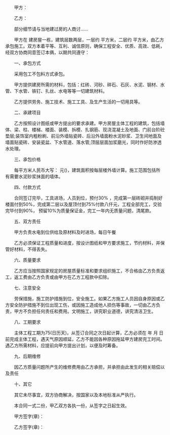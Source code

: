 
 　　甲方：
 
 　　乙方：
 
 　　部分细节请与当地建过房的人商讨……
 
 　　甲方在 建房屋一栋，建筑层数两层，一层约 平方米，二层约 平方米，由乙方承包施工。双方本着平等、互利、诚信原则，确保工程安全、优质、高效、低耗，经双方协商同意签订本俩，以期共同遵守：
 
 　　一、承包方式
 
 　　采用包工不包料方式承包。
 
 　　甲方提供建房所需的材料，包括：红砖、河砂、碎石、石灰、水泥、钢材、水管、下水管、铁钉、扎丝、水电等等一切建筑材料。
 
 　　乙方提供劳务、施工技术、施工工具、及生产生活的一切用具等。
 
 　　二、承建项目
 
 　　乙方按照设计图纸或甲方提出的要求承建。甲方房屋主体工程的建筑，包括墙体、梁、柱、楼梯、楼面、装模、拆模、扎钢筋、现浇混凝土及地面、门前台阶砼垫层;装饰室内粗粉刷、前沿外墙贴瓷砖、后沿外墙面粉水泥砂浆、卫生间地面及墙面贴瓷砖、安装瓷盆、下水管道、落水管;顶层层面加浆磨光，同时作好防渗透水处理。
 
 　　三、承包价格
 
 　　每平方米人民币大写： 元()，建筑面积按每层楼外墙计算。施工范围包括所有需要水泥砂浆抹面的墙体。
 
 　　四、付款方式
 
 　　合同签订完毕，工具进场，人员到位，预付30% ，完成第一层砖砌并捣制好楼面付到50%，完成第二层以及屋顶付到75%付款八仟元，工程全部完工，交验完毕付到90%， 预留10%为质量保证金，完工一年内无质量问题，清尾款。
 
 　　五、双方责任
 
 　　甲方负责水电到位供给及原材料及时进场，每日午餐
 
 　　乙方必须保证工程质量和进度，按设计图纸和甲方要求施工，节约材料，并保管好材料，不得丢失。
 
 　　六、质量要求
 
 　　乙方应当按照国家规定的房屋质量标准和要求组织施工，不合格由乙方负责返工，返工费由乙方负责或由甲方在乙方工程款中扣除。
 
 　　七、注意安全
 
 　　劳保措施，施工防护措施到位，安全施工。如果乙方施工人员因自身原因或乙方安全防护措施不到位出现工伤，或因施工造成他人损伤等事故，一切由乙方负责，甲方不负担任何责任和费用。文明施工，讲究职业道德，讲究清洁卫生。
 
 　　八、工期要求
 
 　　主体工程工期为75(日历天)，从签订合同之次日起计算，乙方必须在 年 月 日前完成主体工程，遇天气原因顺延，乙方不能因各种原因拖延甲方建房完工时间。遇乙方所需材料，应提前向甲方提出计划，以便及时筹备。
 
 　　九、后期维修
 
 　　因乙方质量问题所产生的维修费用由乙方承担，并承担由此发生的相关赔偿以及责任
 
 　　十、其它
 
 　　其它未尽事宜，双方协商解决，按国家以及本地标准从严执行。
 
 　　本合同一式二份，甲乙双方各执一份，从签字之日起生效。
 
 　　甲方签字(章)：
 
 　　乙方签字(章)：
 
 

 
 
 
 
 
  


  
 

  


  


  
 
 
 
 

